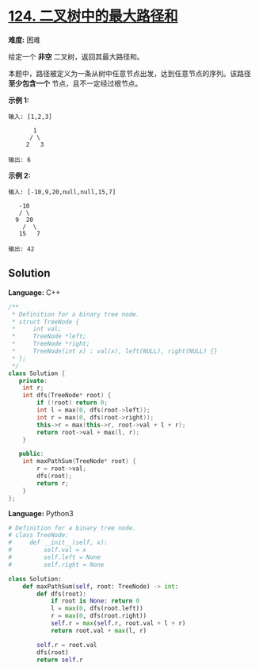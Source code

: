 # [124. 二叉树中的最大路径和](https://leetcode-cn.com/problems/binary-tree-maximum-path-sum/)

**难度:** 困难

给定一个 **非空** 二叉树，返回其最大路径和。

本题中，路径被定义为一条从树中任意节点出发，达到任意节点的序列。该路径 **至少包含一个** 节点，且不一定经过根节点。

 **示例 1:** 

```
输入: [1,2,3]

       1
      / \
     2   3

输出: 6
```

 **示例 2:** 

```
输入: [-10,9,20,null,null,15,7]

   -10
   / \
  9  20
    /  \
   15   7

输出: 42
```

## Solution


**Language:** C++
```C++
/**
 * Definition for a binary tree node.
 * struct TreeNode {
 *     int val;
 *     TreeNode *left;
 *     TreeNode *right;
 *     TreeNode(int x) : val(x), left(NULL), right(NULL) {}
 * };
 */
class Solution {
   private:
    int r;
    int dfs(TreeNode* root) {
        if (!root) return 0;
        int l = max(0, dfs(root->left));
        int r = max(0, dfs(root->right));
        this->r = max(this->r, root->val + l + r);
        return root->val + max(l, r);
    }

   public:
    int maxPathSum(TreeNode* root) {
        r = root->val;
        dfs(root);
        return r;
    }
};

```

**Language:** Python3
```Python
# Definition for a binary tree node.
# class TreeNode:
#     def __init__(self, x):
#         self.val = x
#         self.left = None
#         self.right = None

class Solution:
    def maxPathSum(self, root: TreeNode) -> int:
        def dfs(root):
            if root is None: return 0
            l = max(0, dfs(root.left))
            r = max(0, dfs(root.right))
            self.r = max(self.r, root.val + l + r)
            return root.val + max(l, r)

        self.r = root.val
        dfs(root)
        return self.r

```